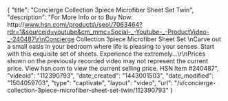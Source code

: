 {
    "title": "Concierge Collection 3piece Microfiber Sheet Set  Twin",
    "description": "For More Info or to Buy Now: http:\/\/www.hsn.com\/products\/seo\/7063464?rdr=1&sourceid=youtube&cm_mmc=Social-_-Youtube-_-ProductVideo-_-240487\r\nConcierge Collection 3piece Microfiber Sheet Set \nCarve out a small oasis in your bedroom where life is pleasing to your senses. Start with this exquisite set of sheets. Experience the extremely...\r\nPrices shown on the previously recorded video may not represent the current price.  View hsn.com to view the current selling price. HSN Item #240487",
    "videoid": "112390793",
    "date_created": "1443001503",
    "date_modified": "1504059703",
    "type": "captivate",
    "layout": "video",
    "url": "\/v\/concierge-collection-3piece-microfiber-sheet-set-twin\/112390793"
}